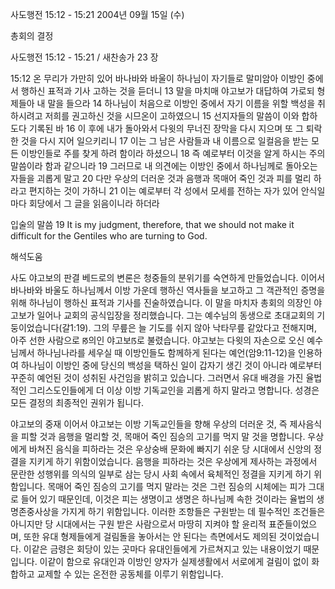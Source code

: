 사도행전 15:12 - 15:21 
2004년 09월 15일 (수)

총회의 결정



사도행전 15:12 - 15:21 / 새찬송가 23 장


15:12 온 무리가 가만히 있어 바나바와 바울이 하나님이 자기들로 말미암아 이방인 중에서 행하신 표적과 기사 고하는 것을 듣더니 13 말을 마치매 야고보가 대답하여 가로되 형제들아 내 말을 들으라 14 하나님이 처음으로 이방인 중에서 자기 이름을 위할 백성을 취하시려고 저희를 권고하신 것을 시므온이 고하였으니 15 선지자들의 말씀이 이와 합하도다 기록된 바 16 이 후에 내가 돌아와서 다윗의 무너진 장막을 다시 지으며 또 그 퇴락한 것을 다시 지어 일으키리니 17 이는 그 남은 사람들과 내 이름으로 일컬음을 받는 모든 이방인들로 주를 찾게 하려 함이라 하셨으니 18 즉 예로부터 이것을 알게 하시는 주의 말씀이라 함과 같으니라 19 그러므로 내 의견에는 이방인 중에서 하나님께로 돌아오는 자들을 괴롭게 말고 20 다만 우상의 더러운 것과 음행과 목매어 죽인 것과 피를 멀리 하라고 편지하는 것이 가하니 21 이는 예로부터 각 성에서 모세를 전하는 자가 있어 안식일마다 회당에서 그 글을 읽음이니라 하더라

입술의 말씀
19 It is my judgment, therefore, that we should not make it difficult for the Gentiles who are turning to God.

해석도움





사도 야고보의 판결
베드로의 변론은 청중들의 분위기를 숙연하게 만들었습니다. 이어서 바나바와 바울도 하나님께서 이방 가운데 행하신 역사들을 보고하고 그 객관적인 증명을 위해 하나님이 행하신 표적과 기사를 진술하였습니다. 이 말을 마치자 총회의 의장인 야고보가 일어나 교회의 공식입장을 정리했습니다. 그는 예수님의 동생으로 초대교회의 기둥이었습니다(갈1:19). 그의 무릎은 늘 기도를 쉬지 않아 낙타무릎 같았다고 전해지며, 아주 선한 사람으로 ꡐ의인 야고보ꡑ로 불렸습니다. 야고보는 다윗의 자손으로 오신 예수님께서 하나님나라를 세우실 때 이방인들도 함께하게 된다는 예언(암9:11-12)을 인용하여 하나님이 이방인 중에 당신의 백성을 택하신 일이 갑자기 생긴 것이 아니라 예로부터 꾸준히 예언된 것이 성취된 사건임을 밝히고 있습니다. 그러면서 유대 배경을 가진 율법적인 그리스도인들에게 더 이상 이방 기독교인을 괴롭게 하지 말라고 명합니다. 성경은 모든 결정의 최종적인 권위가 됩니다.   

야고보의 중재
이어서 야고보는 이방 기독교인들을 향해 우상의 더러운 것, 즉 제사음식을 피할 것과 음행을 멀리할 것, 목매어 죽인 짐승의 고기를 먹지 말 것을 명합니다. 우상에게 바쳐진 음식을 피하라는 것은 우상숭배 문화에 빠지기 쉬운 당 시대에서 신앙의 정결을 지키게 하기 위함이었습니다. 음행을 피하라는 것은 우상에게 제사하는 과정에서 문란한 성행위를 의식의 일부로 삼는 당시 사회 속에서 육체적인 정결을 지키게 하기 위함입니다. 목매어 죽인 짐승의 고기를 먹지 말라는 것은 그런 짐승의 시체에는 피가 그대로 들어 있기 때문인데, 이것은 피는 생명이고 생명은 하나님께 속한 것이라는 율법의 생명존중사상을 가지게 하기 위함입니다. 이러한 조항들은 구원받는 데 필수적인 조건들은 아니지만 당 시대에서는 구원 받은 사람으로서 마땅히 지켜야 할 윤리적 표준들이었으며, 또한 유대 형제들에게 걸림돌을 놓아서는 안 된다는 측면에서도 제의된 것이었습니다. 이같은 금령은 회당이 있는 곳마다 유대인들에게 가르쳐지고 있는 내용이었기 때문입니다. 이같이 함으로 유대인과 이방인 양자가 실제생활에서 서로에게 걸림이 없이 화합하고 교제할 수 있는 온전한 공동체를 이루기 위함입니다.